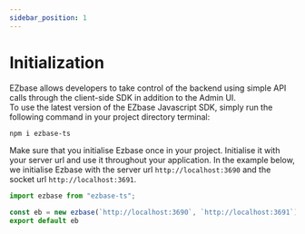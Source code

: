 ```yaml
---
sidebar_position: 1
---
```


# Initialization

EZbase allows developers to take control of the backend using simple API calls through the client-side SDK in addition to the Admin UI.  
To use the latest version of the EZbase Javascript SDK, simply run the following command in your project directory terminal:  
```bash
npm i ezbase-ts
```
Make sure that you initialise Ezbase once in your project. Initialise it with your server url and use it throughout your application. In the example below, we initialise Ezbase with the server url `http://localhost:3690` and the socket url `http://localhost:3691`.

```js
import ezbase from "ezbase-ts";

const eb = new ezbase(`http://localhost:3690`, `http://localhost:3691`);
export default eb
```